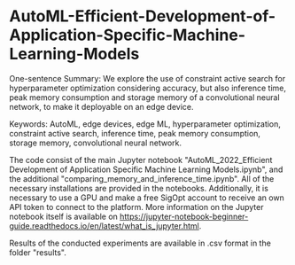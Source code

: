 # AutoML-Efficient-Development-of-Application-Specific-Machine-Learning-Models

One-sentence Summary: We explore the use of constraint active search for hyperparameter optimization considering accuracy, but also inference time, peak memory consumption and storage memory of a convolutional neural network, to make it deployable on an edge device. 
  
Keywords: AutoML, edge devices, edge ML, hyperparameter optimization, constraint active search, inference time, peak memory consumption, storage memory, convolutional neural network.

The code consist of the main Jupyter notebook "AutoML_2022_Efficient Development of Application Specific Machine Learning Models.ipynb", and the additional "comparing_memory_and_inference_time.ipynb". All of the necessary installations are provided in the notebooks. Additionally, it is necessary to use a GPU and make a free SigOpt account to receive an own API token to connect to the platform. More information on the Jupyter notebook itself is available on https://jupyter-notebook-beginner-guide.readthedocs.io/en/latest/what_is_jupyter.html.

Results of the conducted experiments are available in .csv format in the folder "results".

